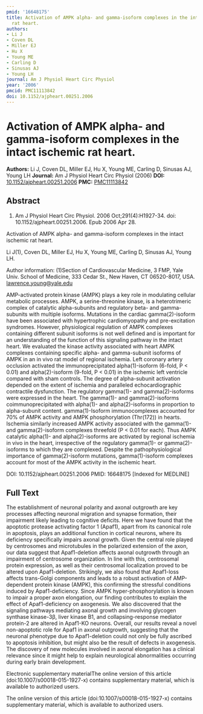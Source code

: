 ```yaml
---
pmid: '16648175'
title: Activation of AMPK alpha- and gamma-isoform complexes in the intact ischemic
  rat heart.
authors:
- Li J
- Coven DL
- Miller EJ
- Hu X
- Young ME
- Carling D
- Sinusas AJ
- Young LH
journal: Am J Physiol Heart Circ Physiol
year: '2006'
pmcid: PMC11113842
doi: 10.1152/ajpheart.00251.2006
---
```


# Activation of AMPK alpha- and gamma-isoform complexes in the intact ischemic rat heart.
**Authors:** Li J, Coven DL, Miller EJ, Hu X, Young ME, Carling D, Sinusas AJ, Young LH
**Journal:** Am J Physiol Heart Circ Physiol (2006)
**DOI:** [10.1152/ajpheart.00251.2006](https://doi.org/10.1152/ajpheart.00251.2006)
**PMC:** [PMC11113842](https://www.ncbi.nlm.nih.gov/pmc/articles/PMC11113842/)

## Abstract

1. Am J Physiol Heart Circ Physiol. 2006 Oct;291(4):H1927-34. doi: 
10.1152/ajpheart.00251.2006. Epub 2006 Apr 28.

Activation of AMPK alpha- and gamma-isoform complexes in the intact ischemic rat 
heart.

Li J(1), Coven DL, Miller EJ, Hu X, Young ME, Carling D, Sinusas AJ, Young LH.

Author information:
(1)Section of Cardiovascular Medicine, 3 FMP, Yale Univ. School of Medicine, 333 
Cedar St., New Haven, CT 06520-8017, USA. lawrence.young@yale.edu

AMP-activated protein kinase (AMPK) plays a key role in modulating cellular 
metabolic processes. AMPK, a serine-threonine kinase, is a heterotrimeric 
complex of catalytic alpha-subunits and regulatory beta- and gamma-subunits with 
multiple isoforms. Mutations in the cardiac gamma(2)-isoform have been 
associated with hypertrophic cardiomyopathy and pre-excitation syndromes. 
However, physiological regulation of AMPK complexes containing different subunit 
isoforms is not well defined and is important for an understanding of the 
function of this signaling pathway in the intact heart. We evaluated the kinase 
activity associated with heart AMPK complexes containing specific alpha- and 
gamma-subunit isoforms of AMPK in an in vivo rat model of regional ischemia. 
Left coronary artery occlusion activated the immunoprecipitated alpha(1)-isoform 
(6-fold, P < 0.01) and alpha(2)-isoform (9-fold, P < 0.01) in the ischemic left 
ventricle compared with sham controls. The degree of alpha-subunit activation 
depended on the extent of ischemia and paralleled echocardiographic contractile 
dysfunction. The regulatory gamma(1)- and gamma(2)-isoforms were expressed in 
the heart. The gamma(1)- and gamma(2)-isoforms coimmunoprecipitated with 
alpha(1)- and alpha(2)-isoforms in proportion to alpha-subunit content. 
gamma(1)-Isoform immunocomplexes accounted for 70% of AMPK activity and AMPK 
phosphorylation (Thr(172)) in hearts. Ischemia similarly increased AMPK activity 
associated with the gamma(1)- and gamma(2)-isoform complexes threefold (P < 0.01 
for each). Thus AMPK catalytic alpha(1)- and alpha(2)-isoforms are activated by 
regional ischemia in vivo in the heart, irrespective of the regulatory gamma(1)- 
or gamma(2)-isoforms to which they are complexed. Despite the pathophysiological 
importance of gamma(2)-isoform mutations, gamma(1)-isoform complexes account for 
most of the AMPK activity in the ischemic heart.

DOI: 10.1152/ajpheart.00251.2006
PMID: 16648175 [Indexed for MEDLINE]

## Full Text

The establishment of neuronal polarity and axonal outgrowth are key processes affecting neuronal migration and synapse formation, their impairment likely leading to cognitive deficits. Here we have found that the apoptotic protease activating factor 1 (Apaf1), apart from its canonical role in apoptosis, plays an additional function in cortical neurons, where its deficiency specifically impairs axonal growth. Given the central role played by centrosomes and microtubules in the polarized extension of the axon, our data suggest that Apaf1-deletion affects axonal outgrowth through an impairment of centrosome organization. In line with this, centrosomal protein expression, as well as their centrosomal localization proved to be altered upon Apaf1-deletion. Strikingly, we also found that Apaf1-loss affects trans-Golgi components and leads to a robust activation of AMP-dependent protein kinase (AMPK), this confirming the stressful conditions induced by Apaf1-deficiency. Since AMPK hyper-phosphorylation is known to impair a proper axon elongation, our finding contributes to explain the effect of Apaf1-deficiency on axogenesis. We also discovered that the signaling pathways mediating axonal growth and involving glycogen synthase kinase-3β, liver kinase B1, and collapsing-response mediator protein-2 are altered in Apaf1-KO neurons. Overall, our results reveal a novel non-apoptotic role for Apaf1 in axonal outgrowth, suggesting that the neuronal phenotype due to Apaf1-deletion could not only be fully ascribed to apoptosis inhibition, but might also be the result of defects in axogenesis. The discovery of new molecules involved in axonal elongation has a clinical relevance since it might help to explain neurological abnormalities occurring during early brain development.

Electronic supplementary materialThe online version of this article (doi:10.1007/s00018-015-1927-x) contains supplementary material, which is available to authorized users.

The online version of this article (doi:10.1007/s00018-015-1927-x) contains supplementary material, which is available to authorized users.
